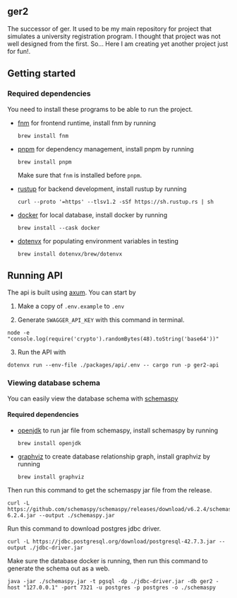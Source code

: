 ## ger2

The successor of ger. It used to be my main repository for project that simulates a university registration program. I thought that project was not well designed from the first. So... Here I am creating yet another project just for fun!.

## Getting started

### Required dependencies

You need to install these programs to be able to run the project.

- [fnm](https://github.com/Schniz/fnm) for frontend runtime, install fnm by running
  ```
  brew install fnm
  ```

- [pnpm](https://pnpm.io) for dependency management, install pnpm by running
  ```
  brew install pnpm
  ```
  Make sure that `fnm` is installed before `pnpm`.

- [rustup](https://rustup.rs) for backend development, install rustup by running
  ```
  curl --proto '=https' --tlsv1.2 -sSf https://sh.rustup.rs | sh
  ```

- [docker](https://docker.com) for local database, install docker by running
  ```
  brew install --cask docker
  ```

- [dotenvx](https://dotenvx.com) for populating environment variables in testing
  ```
  brew install dotenvx/brew/dotenvx
  ```

## Running API

The api is built using [axum](https://github.com/tokio-rs/axum). You can start by

1. Make a copy of `.env.example` to `.env`

2. Generate `SWAGGER_API_KEY` with this command in terminal.
  ```
  node -e "console.log(require('crypto').randomBytes(48).toString('base64'))"
  ```

3. Run the API with
  ```
  dotenvx run --env-file ./packages/api/.env -- cargo run -p ger2-api
  ```

### Viewing database schema

You can easily view the database schema with [schemaspy](https://github.com/schemaspy/schemaspy)

#### Required dependencies

- [openjdk](https://openjdk.org) to run jar file from schemaspy, install schemaspy by running
  ```
  brew install openjdk
  ```

- [graphviz](https://graphviz.org) to create database relationship graph, install graphviz by running
  ```
  brew install graphviz
  ```

Then run this command to get the schemaspy jar file from the release.

```
curl -L https://github.com/schemaspy/schemaspy/releases/download/v6.2.4/schemaspy-6.2.4.jar --output ./schemaspy.jar
```

Run this command to download postgres jdbc driver.

```
curl -L https://jdbc.postgresql.org/download/postgresql-42.7.3.jar --output ./jdbc-driver.jar
```

Make sure the database docker is running, then run this command to generate the schema out as a web.

```
java -jar ./schemaspy.jar -t pgsql -dp ./jdbc-driver.jar -db ger2 -host "127.0.0.1" -port 7321 -u postgres -p postgres -o ./schemaspy
```
